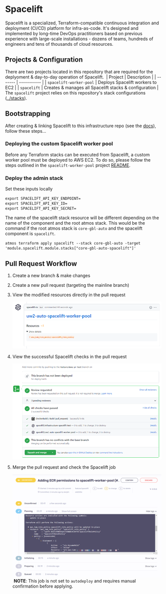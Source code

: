 # Spacelift

Spacelift is a specialized, Terraform-compatible continuous integration and deployment (CI/CD) platform for
infra-as-code. It's designed and implemented by long-time DevOps practitioners based on previous experience with
large-scale installations - dozens of teams, hundreds of engineers and tens of thousands of cloud resources.​

## Projects & Configuration

​There are two projects located in this repository that are required for the deplyoment & day-to-day operation of
Spacelift. ​ | Project | Description | | ------- | ----------- | | `spacelift-worker-pool` | Deploys Spacelift workers
to EC2 | | `spacelift` | Creates & manages all Spacelift stacks & configuration | ​ The `spacelift` project relies on
this repository's stack configurations ([../stacks](../stacks)).

## Bootstrapping

After creating & linking Spacelift to this infrastructure repo (see the
[docs](https://docs.spacelift.io/integrations/github)), follow these steps...

### Deploying the custom Spacelift worker pool

Before any Terraform stacks can be executed from Spacelift, a custom worker pool must be deployed to AWS EC2. To do so,
please follow the steps outlined in the `spacelift-worker-pool` project
[README](../components/terraform/spacelift-worker-pool/README.md).

### Deploy the admin stack

Set these inputs locally

```
export SPACELIFT_API_KEY_ENDPOINT=
export SPACELIFT_API_KEY_ID=
export SPACELIFT_API_KEY_SECRET=
```

The name of the spacelift stack resource will be different depending on the name of the component and the root atmos stack. This would be the command if the root atmos stack is `core-gbl-auto` and the spacelift component is `spacelift`.

```
atmos terraform apply spacelift --stack core-gbl-auto -target 'module.spacelift.module.stacks["core-gbl-auto-spacelift"]'
```

## Pull Request Workflow

1. Create a new branch & make changes
2. Create a new pull request (targeting the mainline branch)
3. View the modified resources directly in the pull request

    ![Spacelift-PR-Changes.png](img/Spacelift-PR-Changes.png)

4. View the successful Spacelift checks in the pull request

    ![Spacelift-PR-Checks.png](img/Spacelift-PR-Checks.png)

5. Merge the pull request and check the Spacelift job

    ![Spacelift-Infrastructure-Behavior.png](img/Spacelift-Merge-Execution.png) ​ **NOTE**: This job is not set to
    `autodeploy` and requires manual confirmation before applying.
